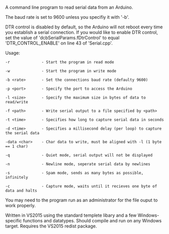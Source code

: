 A command line program to read serial data from an Arduino. 

The baud rate is set to 9600 unless you specifiy it with '-b'.

DTR control is disabled by default, so the Arduino will not reboot every time you establish a serial connection.
If you would like to enable DTR control, set the value of 'dcbSerialParams.fDtrControl' to equal 'DTR_CONTROL_ENABLE' on line 43 of 'Serial.cpp'.

Usage:

    -r              - Start the program in read mode

    -w              - Start the program in write mode
    
    -b <rate>       - Set the connections baud rate (defaulty 9600)

    -p <port>       - Specify the port to access the Arduino

    -l <size>       - Specify the maximum size in bytes of data to read/write

    -f <path>       - Write serial output to a file specified by <path>

    -t <time>       - Specifies how long to capture serial data in seconds

    -d <time>       - Specifies a millisecond delay (per loop) to capture the serial data

    -data <char>    - Char data to write, must be aligned with -l (1 byte == 1 char)

    -q              - Quiet mode, serial output will not be displayed

    -n              - Newline mode, seperate serial data by newlines

    -s              - Spam mode, sends as many bytes as possible, infinitely

    -c              - Capture mode, waits until it recieves one byte of data and halts

You may need to the program run as an administrator for the file ouput to work properly.

Written in VS2015 using the standard templete libary and a few Windows-specific functions and datatypes.
Should compile and run on any Windows target. Requires the VS2015 redist package.
